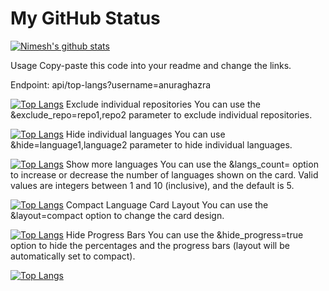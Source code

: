 # My GitHub Status

[![Nimesh's github stats](https://github-readme-stats.vercel.app/api?username=npanchal12&show_icons=true&theme=radical)](https://github.com/anuraghazra/github-readme-stats)

Usage
Copy-paste this code into your readme and change the links.

Endpoint: api/top-langs?username=anuraghazra

[![Top Langs](https://github-readme-stats.vercel.app/api/top-langs/?username=npanchal12)](https://github.com/npanchal12/github-readme-stats)
Exclude individual repositories
You can use the &exclude_repo=repo1,repo2 parameter to exclude individual repositories.

[![Top Langs](https://github-readme-stats.vercel.app/api/top-langs/?username=npanchal12&exclude_repo=github-readme-stats,npanchal12.github.io)](https://github.com/npanchal12/github-readme-stats)
Hide individual languages
You can use &hide=language1,language2 parameter to hide individual languages.

[![Top Langs](https://github-readme-stats.vercel.app/api/top-langs/?username=npanchal12&hide=javascript,html)](https://github.com/npanchal12/github-readme-stats)
Show more languages
You can use the &langs_count= option to increase or decrease the number of languages shown on the card. Valid values are integers between 1 and 10 (inclusive), and the default is 5.

[![Top Langs](https://github-readme-stats.vercel.app/api/top-langs/?username=npanchal12&langs_count=8)](https://github.com/npanchal12/github-readme-stats)
Compact Language Card Layout
You can use the &layout=compact option to change the card design.

[![Top Langs](https://github-readme-stats.vercel.app/api/top-langs/?username=npanchal12&layout=compact)](https://github.com/npanchal12/github-readme-stats)
Hide Progress Bars
You can use the &hide_progress=true option to hide the percentages and the progress bars (layout will be automatically set to compact).

[![Top Langs](https://github-readme-stats.vercel.app/api/top-langs/?username=npanchal12&hide_progress=true)](https://github.com/npanchal12/github-readme-stats)
